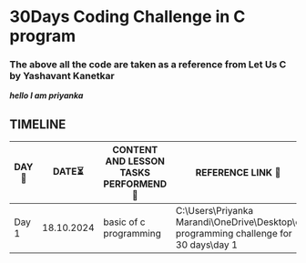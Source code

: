# 30Days  Coding Challenge in C program
### The above all the code are taken as a reference from Let Us C by Yashavant Kanetkar
***hello I am priyanka*** 

## TIMELINE
|   DAY📑   |   DATE⏳   |           CONTENT AND LESSON TASKS PERFORMEND :steam_locomotive:           |           REFERENCE LINK :dart:         |
|---------|----------|----------------------------------------------------------------------------|-----------------------------------|
|Day 1|     18.10.2024      |     basic of c programming |C:\Users\Priyanka Marandi\OneDrive\Desktop\c programming challenge for 30 days\day 1|
